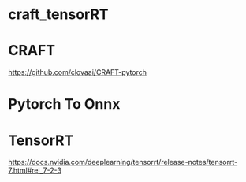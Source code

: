 # craft_tensorRT

# CRAFT 
https://github.com/clovaai/CRAFT-pytorch

# Pytorch To Onnx


# TensorRT
https://docs.nvidia.com/deeplearning/tensorrt/release-notes/tensorrt-7.html#rel_7-2-3


